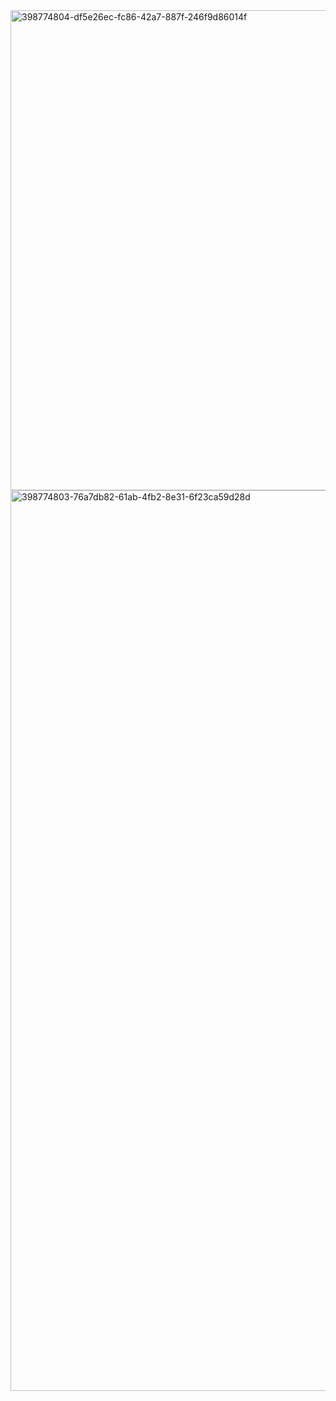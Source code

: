 <img width="768" alt="398774804-df5e26ec-fc86-42a7-887f-246f9d86014f" src="https://github.com/user-attachments/assets/a44341d7-b215-47d1-a114-71efbfb6a578" />

<img width="1441" alt="398774803-76a7db82-61ab-4fb2-8e31-6f23ca59d28d" src="https://github.com/user-attachments/assets/d6c60742-1969-4a02-a844-499138e8a496" />
